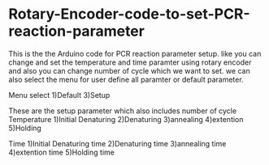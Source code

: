 # Rotary-Encoder-code-to-set-PCR-reaction-parameter
This is the the Arduino code for PCR reaction parameter setup. like you can change and set the temperature and time paramter using rotary encoder and also you can change number of cycle which we want to set. we can also select the menu for user define all paramter or default parameter.

Menu select
1)Default 
3)Setup

These are the setup parameter which also includes number of cycle
Temperature
1)Initial Denaturing
2)Denaturing
3)annealing
4)extention
5)Holding

Time
1)Initial Denaturing time
2)Denaturing time
3)annealing time
4)extention time
5)Holding time



